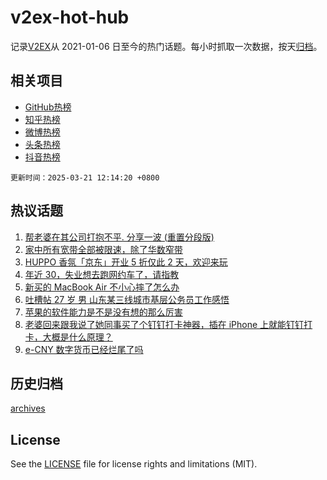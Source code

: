# v2ex-hot-hub

 记录[V2EX](https://www.v2ex.com/)从 2021-01-06 日至今的热门话题。每小时抓取一次数据，按天[归档](archives)。
 
 ## 相关项目

- [GitHub热榜](https://github.com/lonnyzhang423/github-hot-hub)
- [知乎热榜](https://github.com/lonnyzhang423/zhihu-hot-hub)
- [微博热榜](https://github.com/lonnyzhang423/weibo-hot-hub)
- [头条热榜](https://github.com/lonnyzhang423/toutiao-hot-hub)
- [抖音热榜](https://github.com/lonnyzhang423/douyin-hot-hub)


 `更新时间：2025-03-21 12:14:20 +0800`

## 热议话题

1. [帮老婆在其公司打抱不平. 分享一波 (重置分段版)](https://www.v2ex.com/t/1119996)
1. [家中所有宽带全部被限速，除了华数窄带](https://www.v2ex.com/t/1119909)
1. [HUPPO 香氛「京东」开业 5 折仅此 2 天，欢迎来玩](https://www.v2ex.com/t/1120011)
1. [年近 30，失业想去跑网约车了，请指教](https://www.v2ex.com/t/1119870)
1. [新买的 MacBook Air 不小心摔了怎么办](https://www.v2ex.com/t/1119987)
1. [吐槽帖 27 岁 男 山东某三线城市基层公务员工作感悟](https://www.v2ex.com/t/1119891)
1. [苹果的软件能力是不是没有想的那么厉害](https://www.v2ex.com/t/1120021)
1. [老婆回来跟我说了她同事买了个钉钉打卡神器，插在 iPhone 上就能钉钉打卡，大概是什么原理？](https://www.v2ex.com/t/1120016)
1. [e-CNY 数字货币已经烂尾了吗](https://www.v2ex.com/t/1119980)

## 历史归档

[archives](archives)

## License

See the [LICENSE](LICENSE) file for license rights and limitations (MIT).
